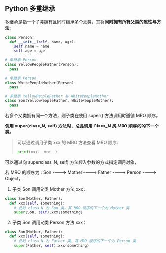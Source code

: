 ## Python 多重继承

多继承是指一个子类拥有且同时继承多个父类，其将**同时拥有所有父类的属性与方法:**

```python
class Person:
  def __init__(self, name, age):
    self.name = name
    self.age = age

# 单继承 Person
class YellowPeopleFather(Person):
  pass

# 单继承 Person
class WhitePeopleMother(Person):
  pass

# 多继承 YellowPeopleFather 与 WhitePeopleMother
class Son(YellowPeopleFather, WhitePeopleMother):
  pass
```

若多个父类拥有同一个方法，则子类在使用 super() 方法调用时遵循 MRO 顺序。

**使用 super(class_N, self) 方法时，总是调用 Class_N 类 MRO 顺序的的下一个类。**

> 可以通过调用子类 xxx 的 MRO 方法查看 MRO 顺序:
>
> ```python
> print(xxx.__mro__)
> ```
>
> 

可以通过向 super(class_N, self) 方法传入参数的方式指定调用对象，

若 MRO 的顺序为：Son ----> Mother ----> Father ----> Person ----> Object，

1. 子类 Son 调用父类 Mother 方法 xxx：

```python
class Son(Mother, Father):
  def xxx(self, something):
    # 此时 class_N 为 Son 类，其 MRO 顺序的下一个为 Mother 类
    super(Son, self).xxx(something)	
```

2. 子类 Son 调用父类 Person 方法 xxx：

```python
class Son(Mother, Father):
  def xxx(self, something):
    # 此时 class_N 为 Father 类，其 MRO 顺序的下一个为 Person 类
    super(Father, self).xxx(something)	
```


